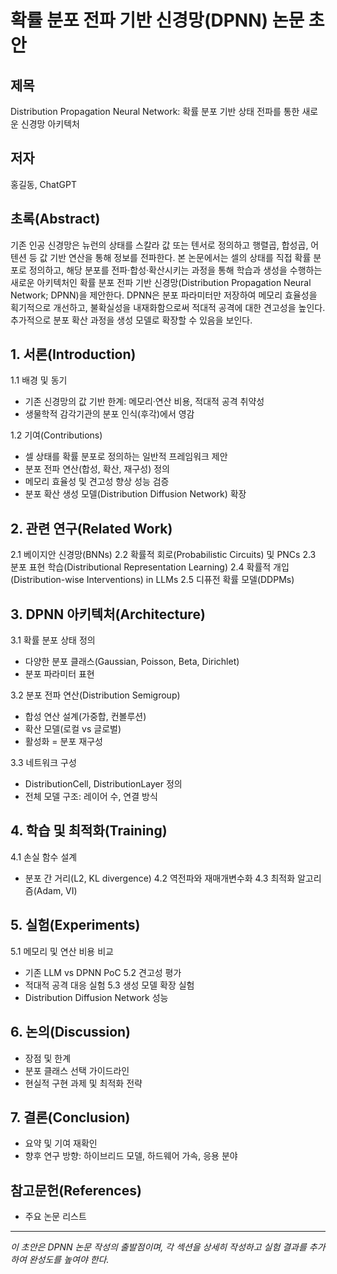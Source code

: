 # 확률 분포 전파 기반 신경망(DPNN) 논문 초안

## 제목
Distribution Propagation Neural Network: 확률 분포 기반 상태 전파를 통한 새로운 신경망 아키텍처

## 저자
홍길동, ChatGPT

## 초록(Abstract)
기존 인공 신경망은 뉴런의 상태를 스칼라 값 또는 텐서로 정의하고 행렬곱, 합성곱, 어텐션 등 값 기반 연산을 통해 정보를 전파한다. 본 논문에서는 셀의 상태를 직접 확률 분포로 정의하고, 해당 분포를 전파·합성·확산시키는 과정을 통해 학습과 생성을 수행하는 새로운 아키텍처인 확률 분포 전파 기반 신경망(Distribution Propagation Neural Network; DPNN)을 제안한다. DPNN은 분포 파라미터만 저장하여 메모리 효율성을 획기적으로 개선하고, 불확실성을 내재화함으로써 적대적 공격에 대한 견고성을 높인다. 추가적으로 분포 확산 과정을 생성 모델로 확장할 수 있음을 보인다.

## 1. 서론(Introduction)
1.1 배경 및 동기
- 기존 신경망의 값 기반 한계: 메모리·연산 비용, 적대적 공격 취약성
- 생물학적 감각기관의 분포 인식(후각)에서 영감

1.2 기여(Contributions)
- 셀 상태를 확률 분포로 정의하는 일반적 프레임워크 제안
- 분포 전파 연산(합성, 확산, 재구성) 정의
- 메모리 효율성 및 견고성 향상 성능 검증
- 분포 확산 생성 모델(Distribution Diffusion Network) 확장

## 2. 관련 연구(Related Work)
2.1 베이지안 신경망(BNNs)
2.2 확률적 회로(Probabilistic Circuits) 및 PNCs
2.3 분포 표현 학습(Distributional Representation Learning)
2.4 확률적 개입(Distribution-wise Interventions) in LLMs
2.5 디퓨전 확률 모델(DDPMs)

## 3. DPNN 아키텍처(Architecture)
3.1 확률 분포 상태 정의
- 다양한 분포 클래스(Gaussian, Poisson, Beta, Dirichlet)
- 분포 파라미터 표현

3.2 분포 전파 연산(Distribution Semigroup)
- 합성 연산 설계(가중합, 컨볼루션)
- 확산 모델(로컬 vs 글로벌)
- 활성화 = 분포 재구성

3.3 네트워크 구성
- DistributionCell, DistributionLayer 정의
- 전체 모델 구조: 레이어 수, 연결 방식

## 4. 학습 및 최적화(Training)
4.1 손실 함수 설계
- 분포 간 거리(L2, KL divergence)
4.2 역전파와 재매개변수화
4.3 최적화 알고리즘(Adam, VI)

## 5. 실험(Experiments)
5.1 메모리 및 연산 비용 비교
- 기존 LLM vs DPNN PoC
5.2 견고성 평가
- 적대적 공격 대응 실험
5.3 생성 모델 확장 실험
- Distribution Diffusion Network 성능

## 6. 논의(Discussion)
- 장점 및 한계
- 분포 클래스 선택 가이드라인
- 현실적 구현 과제 및 최적화 전략

## 7. 결론(Conclusion)
- 요약 및 기여 재확인
- 향후 연구 방향: 하이브리드 모델, 하드웨어 가속, 응용 분야

## 참고문헌(References)
- 주요 논문 리스트

---

*이 초안은 DPNN 논문 작성의 출발점이며, 각 섹션을 상세히 작성하고 실험 결과를 추가하여 완성도를 높여야 한다.*

